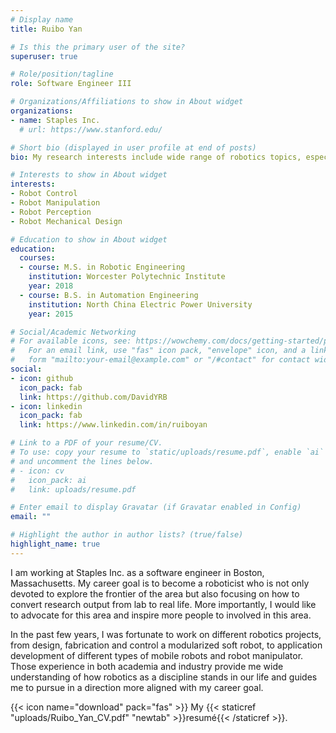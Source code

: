 ```yaml
---
# Display name
title: Ruibo Yan    

# Is this the primary user of the site?
superuser: true

# Role/position/tagline
role: Software Engineer III

# Organizations/Affiliations to show in About widget
organizations:
- name: Staples Inc.
  # url: https://www.stanford.edu/

# Short bio (displayed in user profile at end of posts)
bio: My research interests include wide range of robotics topics, especially focus on robot manipulation problems.

# Interests to show in About widget
interests:
- Robot Control
- Robot Manipulation
- Robot Perception
- Robot Mechanical Design

# Education to show in About widget
education:
  courses:
  - course: M.S. in Robotic Engineering
    institution: Worcester Polytechnic Institute
    year: 2018
  - course: B.S. in Automation Engineering
    institution: North China Electric Power University
    year: 2015

# Social/Academic Networking
# For available icons, see: https://wowchemy.com/docs/getting-started/page-builder/#icons
#   For an email link, use "fas" icon pack, "envelope" icon, and a link in the
#   form "mailto:your-email@example.com" or "/#contact" for contact widget.
social:
- icon: github
  icon_pack: fab
  link: https://github.com/DavidYRB
- icon: linkedin
  icon_pack: fab
  link: https://www.linkedin.com/in/ruiboyan

# Link to a PDF of your resume/CV.
# To use: copy your resume to `static/uploads/resume.pdf`, enable `ai` icons in `params.toml`, 
# and uncomment the lines below.
# - icon: cv
#   icon_pack: ai
#   link: uploads/resume.pdf

# Enter email to display Gravatar (if Gravatar enabled in Config)
email: ""

# Highlight the author in author lists? (true/false)
highlight_name: true
---
```


I am working at Staples Inc. as a software engineer in Boston, Massachusetts. My career goal is to become a roboticist who is not only devoted to explore the frontier of the area but also focusing on how to convert research output from lab to real life. More importantly, I would like to advocate for this area and inspire more people to involved in this area.

In the past few years, I was fortunate to work on different robotics projects, from design, fabrication and control a modularized soft robot, to application development of different types of mobile robots and robot manipulator. Those experience in both academia and industry provide me wide understanding of how robotics as a discipline stands in our life and guides me to pursue in a direction more aligned with my career goal.

{{< icon name="download" pack="fas" >}} My {{< staticref "uploads/Ruibo_Yan_CV.pdf" "newtab" >}}resumé{{< /staticref >}}.
